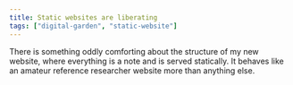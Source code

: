 ```yaml
---
title: Static websites are liberating
tags: ["digital-garden", "static-website"]
---
```


There is something oddly comforting about the structure of my new website, where everything is a note and is served statically. It behaves like an amateur reference researcher website more than anything else.